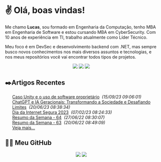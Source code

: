 # ✌ Olá, boas vindas!

Me chamo **Lucas**, sou formado em Engenharia da Computação, tenho MBA em Engenharia de Software e estou cursando MBA em CyberSecurity.
Com 10 anos de experiência em TI, trabalho atualmente como Líder Técnico.

Meu foco é em DevSec e desenvolvimento backend com .NET, mas sempre busco novos conhecimentos nos mais diversos assuntos e tecnologias, e nos meus repositórios você vai encontrar todos tipos de projetos.
</br><p align="center">
<a href="https://www.linkedin.com/in/lfrigodesouza/"><img src="https://img.shields.io/badge/-LinkedIn-0077B5?style=flat-square&logo=Linkedin&logoColor=white&link=https://www.linkedin.com/in/lfrigodesouza/"></a>
<a href="https://techhub.social/@lfrigodesouza" rel="me"><img src="https://img.shields.io/badge/-Mastodon-191b22?style=flat-square&logo=mastodon&logoColor=6162fe&link=https://techhub.social/@lfrigodesouza"></a>
<a href="https://LFrigoDeSouza.NET/"><img src="https://img.shields.io/badge/-LFS.NET-9e9e9e?style=flat-square&logo=microsoft-edge&logoColor=white&link=https://LFrigoDeSouza.NET/"></a>
</p>

## ✒️Artigos Recentes
<ul>
<li style="list-style-type: none;"><a href="https://blog.lfrigodesouza.net/2023/09/15/Caso-Unity-e-o-uso-de-software-proprietario/" target="_blank">Caso Unity e o uso de software proprietário</a><i> &nbsp;(15/09/23 09:06:01)</i></li>
<li style="list-style-type: none;"><a href="https://blog.lfrigodesouza.net/2023/06/20/ChatGPT-e-IA-Geracionais-Transformando-a-Sociedade-e-Desafiando-Limites/" target="_blank">ChatGPT e IA Geracionais: Transformando a Sociedade e Desafiando Limites</a><i> &nbsp;(20/06/23 08:38:34)</i></li>
<li style="list-style-type: none;"><a href="https://blog.lfrigodesouza.net/2023/02/07/Dia-da-Internet-Segura-2023/" target="_blank">Dia da Internet Segura 2023</a><i> &nbsp;(07/02/23 08:24:33)</i></li>
<li style="list-style-type: none;"><a href="https://blog.lfrigodesouza.net/2022/06/27/resumo-da-semana/64/" target="_blank">Resumo da Semana - 64</a><i> &nbsp;(27/06/22 08:30:07)</i></li>
<li style="list-style-type: none;"><a href="https://blog.lfrigodesouza.net/2022/06/20/resumo-da-semana/63/" target="_blank">Resumo da Semana - 63</a><i> &nbsp;(20/06/22 08:49:09)</i></li>

<li style="list-style-type: none;"><a href="https://blog.lfrigodesouza.net" target="_blank">Veja mais...</a></li>
</ul>

## 👨‍💻 Meu GitHub
<p align="center">
<img src="https://github-readme-stats.vercel.app/api/top-langs/?username=lfrigodesouza&layout=compact&theme=dark"/>
<img src="https://github-readme-stats.vercel.app/api?username=lfrigodesouza&show_icons=true&theme=dark">
</p>
